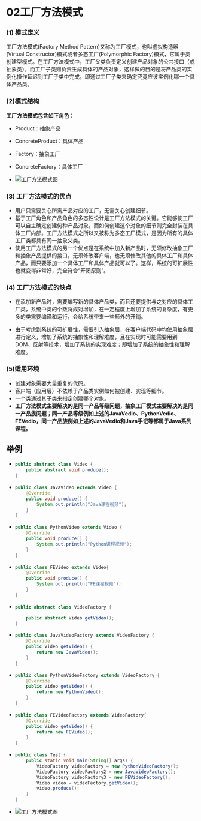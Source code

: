 # 02工厂方法模式

### (1) 模式定义

 工厂方法模式(Factory Method Pattern)又称为工厂模式，也叫虚拟构造器(Virtual Constructor)模式或者多态工厂(Polymorphic Factory)模式，它属于类创建型模式。在工厂方法模式中，工厂父类负责定义创建产品对象的公共接口（或抽象类），而工厂子类则负责生成具体的产品对象，这样做的目的是将产品类的实例化操作延迟到工厂子类中完成，即通过工厂子类来确定究竟应该实例化哪一个具体产品类。 

### (2)模式结构

**工厂方法模式包含如下角色：**

- Product：抽象产品
- ConcreteProduct：具体产品
- Factory：抽象工厂
- ConcreteFactory：具体工厂

- ![工厂方法模式图](https://raw.github.com/LGSKOKO/SoftwareEngineering/master/设计模式/img/工厂方法模式图1.png)

### (3) 工厂方法模式的优点

- 用户只需要关心所需产品对应的工厂，无需关心创建细节。
-  基于工厂角色和产品角色的多态性设计是工厂方法模式的关键。它能够使工厂可以自主确定创建何种产品对象，而如何创建这个对象的细节则完全封装在具体工厂内部。工厂方法模式之所以又被称为多态工厂模式，是因为所有的具体工厂类都具有同一抽象父类。 
-  使用工厂方法模式的另一个优点是在系统中加入新产品时，无须修改抽象工厂和抽象产品提供的接口，无须修改客户端，也无须修改其他的具体工厂和具体产品，而只要添加一个具体工厂和具体产品就可以了。这样，系统的可扩展性也就变得非常好，完全符合“开闭原则”。 

### (4) 工厂方法模式的缺点

-  在添加新产品时，需要编写新的具体产品类，而且还要提供与之对应的具体工厂类，系统中类的个数将成对增加，在一定程度上增加了系统的复杂度，有更多的类需要编译和运行，会给系统带来一些额外的开销。 

-  由于考虑到系统的可扩展性，需要引入抽象层，在客户端代码中均使用抽象层进行定义，增加了系统的抽象性和理解难度，且在实现时可能需要用到DOM、反射等技术，增加了系统的实现难度；即增加了系统的抽象性和理解难度。 

### (5)适用环境

- 创建对象需要大量重复的代码。
- 客户端（应用层）不依赖于产品类实例如何被创建、实现等细节。
- 一个类通过其子类来指定创建哪个对象。
- **工厂方法模式主要解决的是同一产品等级问题，抽象工厂模式主要解决的是同一产品族问题；同一产品等级例如上述的JavaVedio、PythonVedio、FEVedio，同一产品族例如上述的JavaVedio和Java手记等都属于Java系列课程。**

## 举例

- ```java
  public abstract class Video {
      public abstract void produce();
  }
  ```

- ```java
  public class JavaVideo extends Video {
      @Override
      public void produce() {
          System.out.println("Java课程视频");
      }
  }
  ```

- ```java
  public class PythonVideo extends Video {
      @Override
      public void produce() {
          System.out.println("Python课程视频");
      }
  }
  ```

- ```java
  public class FEVideo extends Video{
      @Override
      public void produce() {
          System.out.println("FE课程视频");
      }
  }
  ```

- ```java
  public abstract class VideoFactory {
  
      public abstract Video getVideo();
  }
  ```

- ```java
  public class JavaVideoFactory extends VideoFactory {
      @Override
      public Video getVideo() {
          return new JavaVideo();
      }
  }
  ```

- ```java
  public class PythonVideoFactory extends VideoFactory {
      @Override
      public Video getVideo() {
          return new PythonVideo();
      }
  }
  ```

- ```java
  public class FEVideoFactory extends VideoFactory{
      @Override
      public Video getVideo() { 
          return new FEVideo();
      }
  }
  ```

- ```java
  public class Test {
      public static void main(String[] args) {
          VideoFactory videoFactory = new PythonVideoFactory();
          VideoFactory videoFactory2 = new JavaVideoFactory();
          VideoFactory videoFactory3 = new FEVideoFactory();
          Video video = videoFactory.getVideo();
          video.produce();
      }
  }
  ```

- ![工厂方法模式图](https://raw.github.com/LGSKOKO/SoftwareEngineering/master/设计模式/img/工厂方法模式图2.png)
